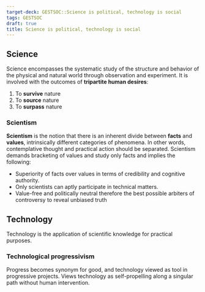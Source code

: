 ```yaml
---
target-deck: GESTSOC::Science is political, technology is social
tags: GESTSOC
draft: true
title: Science is political, technology is social
---
```


## Science

Science encompasses the systematic study of the structure and behavior of the physical and natural world through observation and experiment. It is involved with the outcomes of **tripartite human desires**:

1. To **survive** nature
2. To **source** nature
3. To **surpass** nature
<!--ID: 1716721003511-->

### Scientism

**Scientism** is the notion that there is an inherent divide between **facts** and **values**, intrinsically different categories of phenomena. In other words, contemplative thought and practical action should be separated. Scientism demands bracketing of values and study only facts and implies the following:
- Superiority of facts over values in terms of credibility and cognitive authority.
- Only scientists can aptly participate in technical matters.
- Value-free and politically neutral therefore the best possible arbiters of controversy to reveal unbiased truth
<!--ID: 1716721003516-->

## Technology

Technology is the application of scientific knowledge for practical purposes.

<!--ID: 1716721003520-->

### Technological progressivism

Progress becomes synonym for good, and technology viewed as tool in progressive projects. Views technology as self-propelling along a singular path without human intervention.

<!--ID: 1716721003524-->
